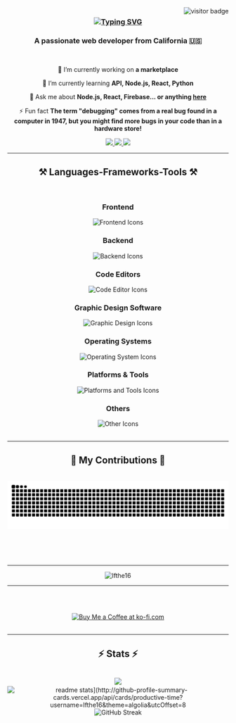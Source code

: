  <img align="right" src="https://visitor-badge.laobi.icu/badge?page_id=Ifthe16" alt="visitor badge"/>

<h3 align="center">
<a href="https://git.io/typing-svg"><img src="https://readme-typing-svg.herokuapp.com?font=Righteous&size=25&duration=3000&pause=1000&background=0000FF00&width=435&lines=Hi+There!+%F0%9F%91%8B;Welcome+to+my+GitHub+%F0%9F%92%9C;Let%E2%80%99s+build+something+together!+%F0%9F%9A%80" alt="Typing SVG" /></a>
</h3>


<h3 align="center">A passionate web developer from California 🇺🇸</h3>

<br/>

<div align="center">
 
 🔭 I’m currently working on **a marketplace**
 
 🌱 I’m currently learning **API, Node.js, React, Python**

💬 Ask me about **Node.js, React, Firebase... or anything [here](https://github.com/Ifthe16/Ifthe16/issues)**

⚡ Fun fact **The term "debugging" comes from a real bug found in a computer in 1947, but you might find more bugs in your code than in a hardware store!**

 </div>
 
<div align="center"> 
  <a href="mailto:@gmail.com">
    <img src="https://img.shields.io/badge/Gmail-333333?style=for-the-badge&logo=gmail&logoColor=red" />
  </a>
  <a href="https://linkedin.com/" target="_blank">
    <img src="https://img.shields.io/badge/LinkedIn-0077B5?style=for-the-badge&logo=linkedin&logoColor=white" target="_blank" />
  </a>
  <a href="https://github.com" target="_blank">
     <img src="https://img.shields.io/badge/Portfolio-FF5722?style=for-the-badge&logo=todoist&logoColor=white" target="_blank" /> <!-- sqlite, safari, google-chrome are other good icon options -->
  </a>
</div>

 <hr/>
 
<h2 align="center">⚒️ Languages-Frameworks-Tools ⚒️</h2>
<br/>
<!-- <div align="center">
    <img src="https://skillicons.dev/icons?i=html,css,tailwind,javascript,react,vscode,github,figma,git,bootstrap,mui" />
    <img src="https://skillicons.dev/icons?i=nodejs,express,python,typescript,firebase,mongodb,nextjs,mysql,vscode,codepen" /><br>
    <img src="https://skillicons.dev/icons?i=blender,bash,aiscript,bots,devto,ai,netlify,notion,ps,powershell,pycharm,replit,wordpress,cloudflare,devto,discord,discordjs,django,c,cs,cpp,docker,flask,gcp,gmail,gitlab,instagram,linkedin,linux,npm,ps,powershell,py,pycharm,svg,twitter,unity,vercel,vite,visualstudio,windows,xd" /><br>
</div>
 -->
 
<div align="center">

  <h3>Frontend</h3>
  <img src="https://skillicons.dev/icons?i=html,css,tailwind,javascript,react,bootstrap,mui,nextjs,vite" alt="Frontend Icons" />

  <h3>Backend</h3>
  <img src="https://skillicons.dev/icons?i=nodejs,express,python,typescript,firebase,mongodb,mysql,django,flask" alt="Backend Icons" />

  <h3>Code Editors</h3>
  <img src="https://skillicons.dev/icons?i=vscode,pycharm,codepen,visualstudio,replit" alt="Code Editor Icons" />

  <h3>Graphic Design Software</h3>
  <img src="https://skillicons.dev/icons?i=figma,ps,blender,xd" alt="Graphic Design Icons" />

  <h3>Operating Systems</h3>
  <img src="https://skillicons.dev/icons?i=windows,linux" alt="Operating System Icons" />

  <h3>Platforms & Tools</h3>
  <img src="https://skillicons.dev/icons?i=github,git,gitlab,cloudflare,netlify,vercel,powershell,bash,npm" alt="Platforms and Tools Icons" />

  <h3>Others</h3>
  <img src="https://skillicons.dev/icons?i=aiscript,bots,devto,ai,notion,discord,discordjs,c,cs,cpp,docker,gcp,gmail,instagram,linkedin,py,svg,twitter,unity" alt="Other Icons" />

</div>



<br/>
<hr/>

<div align="center">
  <h2>🐍 My Contributions 🐍</h2>
  <br>
  <img alt="snake eating my contributions" src="https://raw.githubusercontent.com/Ifthe16/Ifthe16/output/github-contribution-grid-snake.svg" />
 
  
  <br/><br/><br/>
</div>
<hr>
<p align="center"> <img src="https://github-profile-trophy.vercel.app/?username=Ifthe16" alt="Ifthe16" /></p>

<hr/>


<br/><br/>


<div align="center">
<a href='https://ko-fi.com/' target='_blank'><img height='64' style='border:0px;height:64px;' src='https://storage.ko-fi.com/cdn/kofi1.png?v=3' border='0' alt='Buy Me a Coffee at ko-fi.com' /></a>
</div>

<br/>

<hr>
<h2 align="center">⚡ Stats ⚡</h2>
<br>

<div align=center>
  <img  src="http://github-profile-summary-cards.vercel.app/api/cards/stats?username=Ifthe16&theme=algolia" />
  <img src="https://github-readme-stats-salesp07.vercel.app/api?username=Ifthe16&count_private=true&show_icons=true&theme=react&rank_icon=github&border_radius=10" alt="readme stats](http://github-profile-summary-cards.vercel.app/api/cards/productive-time?username=Ifthe16&theme=algolia&utcOffset=8" />
  <br/>
 <img src="http://github-profile-summary-cards.vercel.app/api/cards/profile-details?username=Ifthe16&theme=algolia" alt="GitHub Streak" /> 
</div>

